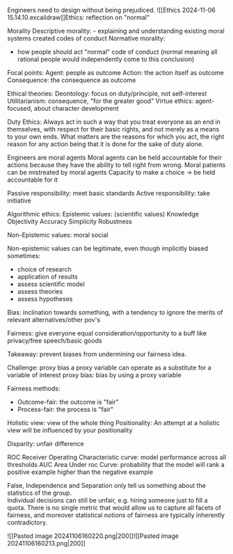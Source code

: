Engineers need to design without being prejudiced.
![[Ethics 2024-11-06 15.14.10.excalidraw]]Ethics: reflection on "normal"

Morality
Descriptive morality: 
	- explaining and understanding existing moral systems
created codes of conduct
Normative morality: 
- how people should act
"normal" code of conduct (normal meaning all rational people would independently come to this conclusion)

Focal points:
Agent: people as outcome
Action: the action itself as outcome
Consequence: the consequence as outcome

Ethical theories:
Deontology: focus on duty/principle, not self-interest
Utilitarianism: consequence, "for the greater good"
Virtue ethics: agent-focused, about character development

Duty Ethics: Always act in such a way that you treat everyone as an end in themselves, with respect for their basic rights, and not merely as a means to your own ends. What matters are the reasons for which you act, the right reason for any action being that it is done for the sake of duty alone.

Engineers are moral agents
Moral agents can be held accountable for their actions because they have the ability to tell right from wrong.
Moral patients can be mistreated by moral agents
Capacity to make a choice -> be held accountable for it

Passive responsibility: meet basic standards
Active responsibility: take initiative

Algorithmic ethics:
Epistemic values: (scientific values)
Knowledge
Objectivity
Accuracy
Simplicity
Robustness

Non-Epistemic values:
moral
social

Non-epistemic values can be legitimate, even though implicitly biased sometimes:
- choice of research
- application of results
- assess scientific model
- assess theories
- assess hypotheses

Bias: inclination towards something, with a tendency to ignore the merits of relevant alternatives/other pov's

Fairness: give everyone equal consideration/opportunity to a buff like privacy/free speech/basic goods

Takeaway: prevent biases from undermining our fairness idea.

Challenge: proxy bias
a proxy variable can operate as a substitute for a variable of interest
proxy bias: bias by using a proxy variable

Fairness methods:
- Outcome-fair: the outcome is "fair"
- Process-fair: the process is "fair"

Holistic view: view of the whole thing
Positionality: An attempt at a holistic view will be influenced by your positionality

Disparity: unfair difference

ROC Receiver Operating Characteristic curve: model performance across all thresholds
AUC Area Under roc Curve: probability that the model will rank a positive example higher than the negative example

False, Independence and Separation only tell us something about the statistics of the group.  
Individual decisions can still be unfair, e.g. hiring someone just to fill a quota. There is no single metric that would allow us to capture all facets of fairness, and moreover statistical notions of fairness are typically inherently contradictory.

![[Pasted image 20241106160220.png|200]]![[Pasted image 20241106160213.png|200]]